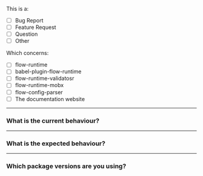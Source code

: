 <!--
  Thanks for using flow-runtime! To help us address your issue quickly please
  provide as much information about the problem you're facing, or the feature you'd like adding.
-->

This is a:

 - [ ] Bug Report
 - [ ] Feature Request
 - [ ] Question
 - [ ] Other

Which concerns:

 - [ ] flow-runtime
 - [ ] babel-plugin-flow-runtime
 - [ ] flow-runtime-validatosr
 - [ ] flow-runtime-mobx
 - [ ] flow-config-parser
 - [ ] The documentation website

---

### What is the current behaviour?
<!--
  If this is a bug report or question, please include example code wherever possible.
  If your code is private and you can't share it, please create a sanitized version
  which reproduces the issue. You may find the online demo useful for this:
  https://codemix.github.io/flow-runtime/#/try

  NOTE: It is **extremely** difficult to fix bugs without examples!
-->

---

### What is the expected behaviour?
<!--
  Please describe what you'd expect to happen under these circumstances.
  If you are describing a bug in the babel plugin, please indicate the output
  you'd expect it to produce.
-->

---

### Which package versions are you using?
<!--
  If this is a bug, which version(s) of the affected package(s) are you using?
  If you're describing a bug specific to an environment, like a certain browser
  or node version, please include that information here too.
-->